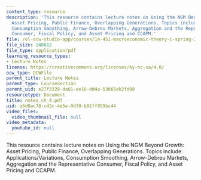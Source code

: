 ```yaml
---
content_type: resource
description: 'This resource contains lecture notes on Using the NGM Beyond Growth:
  Asset Pricing, Public Finance, Overlapping Generations. Topics include: Applications/Variations,
  Consumption Smoothing, Arrow-Debreu Markets, Aggregation and the Representative
  Consumer, Fiscal Policy, and Asset Pricing and CCAPM.'
file: /ol-ocw-studio-app/courses/14-451-macroeconomic-theory-i-spring-2007/a6d8ac78c43c4e5e0d70b91ff959bc44_notes_ch_4.pdf
file_size: 248612
file_type: application/pdf
learning_resource_types:
- Lecture Notes
license: https://creativecommons.org/licenses/by-nc-sa/4.0/
ocw_type: OCWFile
parent_title: Lecture Notes
parent_type: CourseSection
parent_uid: e27f3328-da61-ee16-dd4a-53665eb2fd00
resourcetype: Document
title: notes_ch_4.pdf
uid: a6d8ac78-c43c-4e5e-0d70-b91ff959bc44
video_files:
  video_thumbnail_file: null
video_metadata:
  youtube_id: null
---
```

This resource contains lecture notes on Using the NGM Beyond Growth: Asset Pricing, Public Finance, Overlapping Generations. Topics include: Applications/Variations, Consumption Smoothing, Arrow-Debreu Markets, Aggregation and the Representative Consumer, Fiscal Policy, and Asset Pricing and CCAPM.